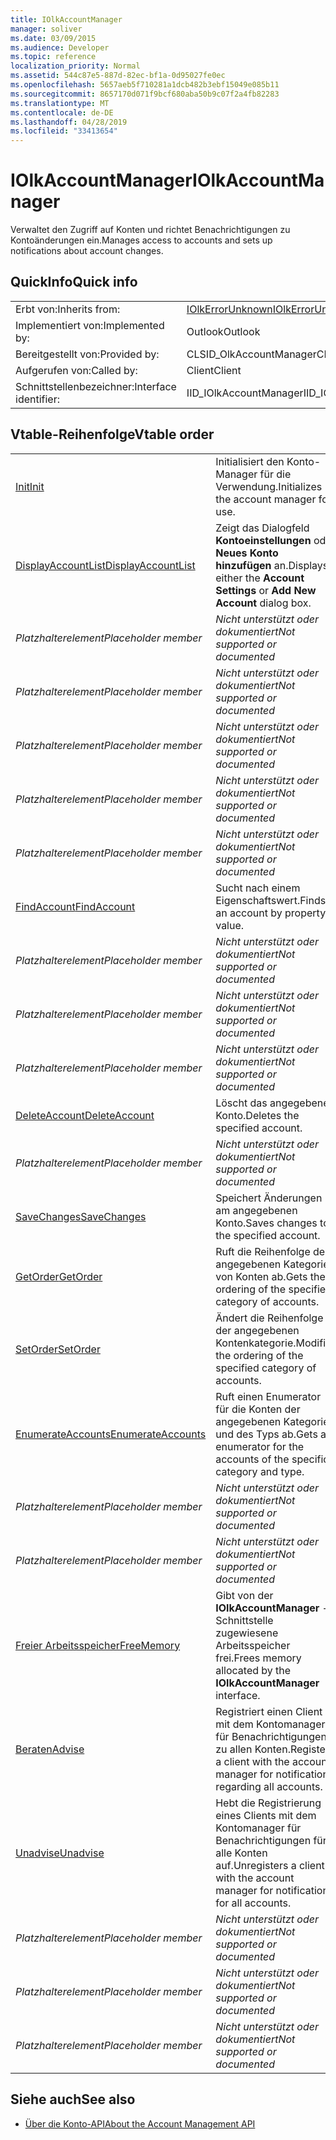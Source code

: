 ```yaml
---
title: IOlkAccountManager
manager: soliver
ms.date: 03/09/2015
ms.audience: Developer
ms.topic: reference
localization_priority: Normal
ms.assetid: 544c87e5-887d-82ec-bf1a-0d95027fe0ec
ms.openlocfilehash: 5657aeb5f710281a1dcb482b3ebf15049e085b11
ms.sourcegitcommit: 8657170d071f9bcf680aba50b9c07f2a4fb82283
ms.translationtype: MT
ms.contentlocale: de-DE
ms.lasthandoff: 04/28/2019
ms.locfileid: "33413654"
---
```

# <a name="iolkaccountmanager"></a><span data-ttu-id="8d67b-102">IOlkAccountManager</span><span class="sxs-lookup"><span data-stu-id="8d67b-102">IOlkAccountManager</span></span>

<span data-ttu-id="8d67b-103">Verwaltet den Zugriff auf Konten und richtet Benachrichtigungen zu Kontoänderungen ein.</span><span class="sxs-lookup"><span data-stu-id="8d67b-103">Manages access to accounts and sets up notifications about account changes.</span></span>
  
## <a name="quick-info"></a><span data-ttu-id="8d67b-104">QuickInfo</span><span class="sxs-lookup"><span data-stu-id="8d67b-104">Quick info</span></span>

|||
|:-----|:-----|
|<span data-ttu-id="8d67b-105">Erbt von:</span><span class="sxs-lookup"><span data-stu-id="8d67b-105">Inherits from:</span></span>  <br/> |[<span data-ttu-id="8d67b-106">IOlkErrorUnknown</span><span class="sxs-lookup"><span data-stu-id="8d67b-106">IOlkErrorUnknown</span></span>](iolkerrorunknown.md) <br/> |
|<span data-ttu-id="8d67b-107">Implementiert von:</span><span class="sxs-lookup"><span data-stu-id="8d67b-107">Implemented by:</span></span>  <br/> |<span data-ttu-id="8d67b-108">Outlook</span><span class="sxs-lookup"><span data-stu-id="8d67b-108">Outlook</span></span>  <br/> |
|<span data-ttu-id="8d67b-109">Bereitgestellt von:</span><span class="sxs-lookup"><span data-stu-id="8d67b-109">Provided by:</span></span>  <br/> |<span data-ttu-id="8d67b-110">CLSID_OlkAccountManager</span><span class="sxs-lookup"><span data-stu-id="8d67b-110">CLSID_OlkAccountManager</span></span>  <br/> |
|<span data-ttu-id="8d67b-111">Aufgerufen von:</span><span class="sxs-lookup"><span data-stu-id="8d67b-111">Called by:</span></span>  <br/> |<span data-ttu-id="8d67b-112">Client</span><span class="sxs-lookup"><span data-stu-id="8d67b-112">Client</span></span>  <br/> |
|<span data-ttu-id="8d67b-113">Schnittstellenbezeichner:</span><span class="sxs-lookup"><span data-stu-id="8d67b-113">Interface identifier:</span></span>  <br/> |<span data-ttu-id="8d67b-114">IID_IOlkAccountManager</span><span class="sxs-lookup"><span data-stu-id="8d67b-114">IID_IOlkAccountManager</span></span>  <br/> |
   
## <a name="vtable-order"></a><span data-ttu-id="8d67b-115">Vtable-Reihenfolge</span><span class="sxs-lookup"><span data-stu-id="8d67b-115">Vtable order</span></span>

|||
|:-----|:-----|
|[<span data-ttu-id="8d67b-116">Init</span><span class="sxs-lookup"><span data-stu-id="8d67b-116">Init</span></span>](iolkaccountmanager-init.md) <br/> |<span data-ttu-id="8d67b-117">Initialisiert den Konto-Manager für die Verwendung.</span><span class="sxs-lookup"><span data-stu-id="8d67b-117">Initializes the account manager for use.</span></span>  <br/> |
|[<span data-ttu-id="8d67b-118">DisplayAccountList</span><span class="sxs-lookup"><span data-stu-id="8d67b-118">DisplayAccountList</span></span>](iolkaccountmanager-displayaccountlist.md) <br/> |<span data-ttu-id="8d67b-119">Zeigt das Dialogfeld **Kontoeinstellungen** oder **Neues Konto hinzufügen** an.</span><span class="sxs-lookup"><span data-stu-id="8d67b-119">Displays either the **Account Settings** or **Add New Account** dialog box.</span></span>  <br/> |
| <span data-ttu-id="8d67b-120">*Platzhalterelement*</span><span class="sxs-lookup"><span data-stu-id="8d67b-120">*Placeholder member*</span></span>  <br/> | <span data-ttu-id="8d67b-121">*Nicht unterstützt oder dokumentiert*</span><span class="sxs-lookup"><span data-stu-id="8d67b-121">*Not supported or documented*</span></span>  <br/> |
| <span data-ttu-id="8d67b-122">*Platzhalterelement*</span><span class="sxs-lookup"><span data-stu-id="8d67b-122">*Placeholder member*</span></span>  <br/> | <span data-ttu-id="8d67b-123">*Nicht unterstützt oder dokumentiert*</span><span class="sxs-lookup"><span data-stu-id="8d67b-123">*Not supported or documented*</span></span>  <br/> |
| <span data-ttu-id="8d67b-124">*Platzhalterelement*</span><span class="sxs-lookup"><span data-stu-id="8d67b-124">*Placeholder member*</span></span>  <br/> | <span data-ttu-id="8d67b-125">*Nicht unterstützt oder dokumentiert*</span><span class="sxs-lookup"><span data-stu-id="8d67b-125">*Not supported or documented*</span></span>  <br/> |
| <span data-ttu-id="8d67b-126">*Platzhalterelement*</span><span class="sxs-lookup"><span data-stu-id="8d67b-126">*Placeholder member*</span></span>  <br/> | <span data-ttu-id="8d67b-127">*Nicht unterstützt oder dokumentiert*</span><span class="sxs-lookup"><span data-stu-id="8d67b-127">*Not supported or documented*</span></span>  <br/> |
| <span data-ttu-id="8d67b-128">*Platzhalterelement*</span><span class="sxs-lookup"><span data-stu-id="8d67b-128">*Placeholder member*</span></span>  <br/> | <span data-ttu-id="8d67b-129">*Nicht unterstützt oder dokumentiert*</span><span class="sxs-lookup"><span data-stu-id="8d67b-129">*Not supported or documented*</span></span>  <br/> |
|[<span data-ttu-id="8d67b-130">FindAccount</span><span class="sxs-lookup"><span data-stu-id="8d67b-130">FindAccount</span></span>](iolkaccountmanager-findaccount.md) <br/> |<span data-ttu-id="8d67b-131">Sucht nach einem Eigenschaftswert.</span><span class="sxs-lookup"><span data-stu-id="8d67b-131">Finds an account by property value.</span></span>  <br/> |
| <span data-ttu-id="8d67b-132">*Platzhalterelement*</span><span class="sxs-lookup"><span data-stu-id="8d67b-132">*Placeholder member*</span></span>  <br/> | <span data-ttu-id="8d67b-133">*Nicht unterstützt oder dokumentiert*</span><span class="sxs-lookup"><span data-stu-id="8d67b-133">*Not supported or documented*</span></span>  <br/> |
| <span data-ttu-id="8d67b-134">*Platzhalterelement*</span><span class="sxs-lookup"><span data-stu-id="8d67b-134">*Placeholder member*</span></span>  <br/> | <span data-ttu-id="8d67b-135">*Nicht unterstützt oder dokumentiert*</span><span class="sxs-lookup"><span data-stu-id="8d67b-135">*Not supported or documented*</span></span>  <br/> |
| <span data-ttu-id="8d67b-136">*Platzhalterelement*</span><span class="sxs-lookup"><span data-stu-id="8d67b-136">*Placeholder member*</span></span>  <br/> | <span data-ttu-id="8d67b-137">*Nicht unterstützt oder dokumentiert*</span><span class="sxs-lookup"><span data-stu-id="8d67b-137">*Not supported or documented*</span></span>  <br/> |
|[<span data-ttu-id="8d67b-138">DeleteAccount</span><span class="sxs-lookup"><span data-stu-id="8d67b-138">DeleteAccount</span></span>](iolkaccountmanager-deleteaccount.md) <br/> |<span data-ttu-id="8d67b-139">Löscht das angegebene Konto.</span><span class="sxs-lookup"><span data-stu-id="8d67b-139">Deletes the specified account.</span></span>  <br/> |
| <span data-ttu-id="8d67b-140">*Platzhalterelement*</span><span class="sxs-lookup"><span data-stu-id="8d67b-140">*Placeholder member*</span></span>  <br/> | <span data-ttu-id="8d67b-141">*Nicht unterstützt oder dokumentiert*</span><span class="sxs-lookup"><span data-stu-id="8d67b-141">*Not supported or documented*</span></span>  <br/> |
|[<span data-ttu-id="8d67b-142">SaveChanges</span><span class="sxs-lookup"><span data-stu-id="8d67b-142">SaveChanges</span></span>](iolkaccountmanager-savechanges.md) <br/> |<span data-ttu-id="8d67b-143">Speichert Änderungen am angegebenen Konto.</span><span class="sxs-lookup"><span data-stu-id="8d67b-143">Saves changes to the specified account.</span></span>  <br/> |
|[<span data-ttu-id="8d67b-144">GetOrder</span><span class="sxs-lookup"><span data-stu-id="8d67b-144">GetOrder</span></span>](iolkaccountmanager-getorder.md) <br/> |<span data-ttu-id="8d67b-145">Ruft die Reihenfolge der angegebenen Kategorie von Konten ab.</span><span class="sxs-lookup"><span data-stu-id="8d67b-145">Gets the ordering of the specified category of accounts.</span></span>  <br/> |
|[<span data-ttu-id="8d67b-146">SetOrder</span><span class="sxs-lookup"><span data-stu-id="8d67b-146">SetOrder</span></span>](iolkaccountmanager-setorder.md) <br/> |<span data-ttu-id="8d67b-147">Ändert die Reihenfolge der angegebenen Kontenkategorie.</span><span class="sxs-lookup"><span data-stu-id="8d67b-147">Modifies the ordering of the specified category of accounts.</span></span>  <br/> |
|[<span data-ttu-id="8d67b-148">EnumerateAccounts</span><span class="sxs-lookup"><span data-stu-id="8d67b-148">EnumerateAccounts</span></span>](iolkaccountmanager-enumerateaccounts.md) <br/> |<span data-ttu-id="8d67b-149">Ruft einen Enumerator für die Konten der angegebenen Kategorie und des Typs ab.</span><span class="sxs-lookup"><span data-stu-id="8d67b-149">Gets an enumerator for the accounts of the specific category and type.</span></span>  <br/> |
| <span data-ttu-id="8d67b-150">*Platzhalterelement*</span><span class="sxs-lookup"><span data-stu-id="8d67b-150">*Placeholder member*</span></span>  <br/> | <span data-ttu-id="8d67b-151">*Nicht unterstützt oder dokumentiert*</span><span class="sxs-lookup"><span data-stu-id="8d67b-151">*Not supported or documented*</span></span>  <br/> |
| <span data-ttu-id="8d67b-152">*Platzhalterelement*</span><span class="sxs-lookup"><span data-stu-id="8d67b-152">*Placeholder member*</span></span>  <br/> | <span data-ttu-id="8d67b-153">*Nicht unterstützt oder dokumentiert*</span><span class="sxs-lookup"><span data-stu-id="8d67b-153">*Not supported or documented*</span></span>  <br/> |
|[<span data-ttu-id="8d67b-154">Freier Arbeitsspeicher</span><span class="sxs-lookup"><span data-stu-id="8d67b-154">FreeMemory</span></span>](iolkaccountmanager-freememory.md) <br/> |<span data-ttu-id="8d67b-155">Gibt von der **IOlkAccountManager** -Schnittstelle zugewiesene Arbeitsspeicher frei.</span><span class="sxs-lookup"><span data-stu-id="8d67b-155">Frees memory allocated by the **IOlkAccountManager** interface.</span></span>  <br/> |
|[<span data-ttu-id="8d67b-156">Beraten</span><span class="sxs-lookup"><span data-stu-id="8d67b-156">Advise</span></span>](iolkaccountmanager-advise.md) <br/> |<span data-ttu-id="8d67b-157">Registriert einen Client mit dem Kontomanager für Benachrichtigungen zu allen Konten.</span><span class="sxs-lookup"><span data-stu-id="8d67b-157">Registers a client with the account manager for notifications regarding all accounts.</span></span>  <br/> |
|[<span data-ttu-id="8d67b-158">Unadvise</span><span class="sxs-lookup"><span data-stu-id="8d67b-158">Unadvise</span></span>](iolkaccountmanager-unadvise.md) <br/> |<span data-ttu-id="8d67b-159">Hebt die Registrierung eines Clients mit dem Kontomanager für Benachrichtigungen für alle Konten auf.</span><span class="sxs-lookup"><span data-stu-id="8d67b-159">Unregisters a client with the account manager for notifications for all accounts.</span></span>  <br/> |
| <span data-ttu-id="8d67b-160">*Platzhalterelement*</span><span class="sxs-lookup"><span data-stu-id="8d67b-160">*Placeholder member*</span></span>  <br/> | <span data-ttu-id="8d67b-161">*Nicht unterstützt oder dokumentiert*</span><span class="sxs-lookup"><span data-stu-id="8d67b-161">*Not supported or documented*</span></span>  <br/> |
| <span data-ttu-id="8d67b-162">*Platzhalterelement*</span><span class="sxs-lookup"><span data-stu-id="8d67b-162">*Placeholder member*</span></span>  <br/> | <span data-ttu-id="8d67b-163">*Nicht unterstützt oder dokumentiert*</span><span class="sxs-lookup"><span data-stu-id="8d67b-163">*Not supported or documented*</span></span>  <br/> |
| <span data-ttu-id="8d67b-164">*Platzhalterelement*</span><span class="sxs-lookup"><span data-stu-id="8d67b-164">*Placeholder member*</span></span>  <br/> | <span data-ttu-id="8d67b-165">*Nicht unterstützt oder dokumentiert*</span><span class="sxs-lookup"><span data-stu-id="8d67b-165">*Not supported or documented*</span></span>  <br/> |
   
## <a name="see-also"></a><span data-ttu-id="8d67b-166">Siehe auch</span><span class="sxs-lookup"><span data-stu-id="8d67b-166">See also</span></span>

- [<span data-ttu-id="8d67b-167">Über die Konto-API</span><span class="sxs-lookup"><span data-stu-id="8d67b-167">About the Account Management API</span></span>](about-the-account-management-api.md)

